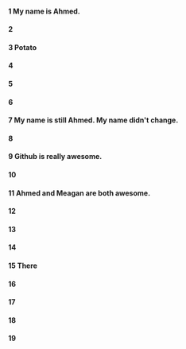 #### 1 My name is Ahmed.
#### 2 
#### 3 Potato
#### 4 
#### 5 
#### 6 
#### 7 My name is still Ahmed. My name didn't change.
#### 8 
#### 9 Github is really awesome.
#### 10 
#### 11 Ahmed and Meagan are both awesome.
#### 12 
#### 13 
#### 14
#### 15 There
#### 16
#### 17
#### 18
#### 19